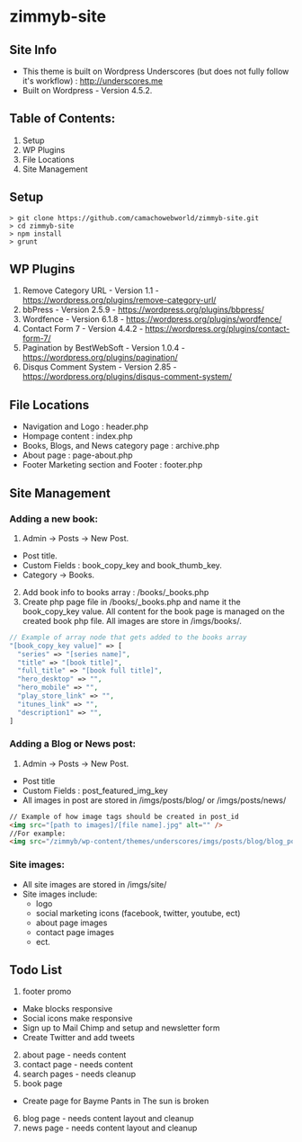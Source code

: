 # zimmyb-site

Site Info
---------------
* This theme is built on Wordpress Underscores (but does not fully follow it's workflow) : http://underscores.me
* Built on Wordpress - Version 4.5.2.

Table of Contents:
---------------
1. Setup
2. WP Plugins
3. File Locations
4. Site Management

Setup
---------------
```
> git clone https://github.com/camachowebworld/zimmyb-site.git
> cd zimmyb-site
> npm install
> grunt
```

WP Plugins
---------------
1. Remove Category URL - Version 1.1 - https://wordpress.org/plugins/remove-category-url/
2. bbPress - Version 2.5.9 - https://wordpress.org/plugins/bbpress/
3. Wordfence - Version 6.1.8 - https://wordpress.org/plugins/wordfence/
4. Contact Form 7 - Version 4.4.2 - https://wordpress.org/plugins/contact-form-7/
5. Pagination by BestWebSoft - Version 1.0.4 - https://wordpress.org/plugins/pagination/
6. Disqus Comment System - Version 2.85 - https://wordpress.org/plugins/disqus-comment-system/

File Locations
---------------
* Navigation and Logo : header.php
* Hompage content : index.php
* Books, Blogs, and News category page : archive.php
* About page : page-about.php
* Footer Marketing section and Footer : footer.php


Site Management
---------------
### Adding a new book:
1. Admin -> Posts -> New Post.
  * Post title.
  * Custom Fields : book_copy_key and book_thumb_key.
  * Category -> Books.
2. Add book info to books array : /books/_books.php
3. Create php page file in /books/_books.php and name it the book_copy_key value. All content for the book page is managed on the created book php file. All images are store in /imgs/books/.
```php
// Example of array node that gets added to the books array
"[book_copy_key value]" => [
  "series" => "[series name]",
  "title" => "[book title]",
  "full_title" => "[book full title]",
  "hero_desktop" => "",
  "hero_mobile" => "",
  "play_store_link" => "",
  "itunes_link" => "",
  "description1" => "",
]
```

### Adding a Blog or News post:
1. Admin -> Posts -> New Post.
  * Post title
  * Custom Fields : post_featured_img_key
  * All images in post are stored in /imgs/posts/blog/ or /imgs/posts/news/
```html
// Example of how image tags should be created in post_id
<img src="[path to images]/[file name].jpg" alt="" />
//For example:
<img src="/zimmyb/wp-content/themes/underscores/imgs/posts/blog/blog_post_3.jpg" alt="Blog post 3 image of lion" />
```

### Site images:
* All site images are stored in /imgs/site/
* Site images include:
  * logo
  * social marketing icons (facebook, twitter, youtube, ect)
  * about page images
  * contact page images
  * ect.

Todo List
---------------
1. footer promo
  * Make blocks responsive
  * Social icons make responsive
  * Sign up to Mail Chimp and setup and newsletter form
  * Create Twitter and add tweets
2. about page - needs content
3. contact page - needs content
4. search pages - needs cleanup
5. book page
  * Create page for Bayme Pants in The sun is broken
6. blog page - needs content layout and cleanup
7. news page - needs content layout and cleanup
